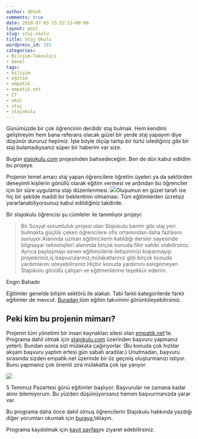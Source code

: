 ```yaml
---
author: dbtek
comments: true
date: 2010-07-03 15:52:11+00:00
layout: post
slug: staj-okulu
title: Staj Okulu
wordpress_id: 181
categories:
- Bilişim-Teknoloji
- Genel
tags:
- bilişim
- eğitim
- empatik
- empatik.net
- IT
- okul
- staj
- stajokulu
---
```


Günümüzde bir çok öğrencinin derdidir staj bulmak. Hem kendimi geliştireyim hem bana referans olacak güzel bir yerde staj yapayım diye düşünür dururuz hepimiz. İşte böyle ölçüp tartıp bir türlü istediğiniz gibi bir staj bulamadıysanız süper bir haberim var size.

Bugün [stajokulu.com](http://stajokulu.com) projesinden bahsedeceğim. Ben de dün kabul edildim bu projeye.

Projenin temel amacı staj yapan öğrencilere öğretim üyeleri ya da sektörden deneyimli kişilerin gönüllü olarak eğitim vermesi ve ardından bu öğrenciler için bir süre uygulama stajı düzenlenmesi. [![](http://www.stajokulu.com/image/logo.jpg)](http://www.stajokulu.com)Oluşumun en güzel tarafı ise hiç bir şekilde maddi bir beklentinin olmaması. Tüm eğitimlerden ücretsiz yararlanabiliyorsunuz kabul edildiğiniz takdirde.

Bir stajokulu öğrencisi şu cümleler ile tanımlıyor projeyi:

> Bir Sosyal sorumluluk projesi olan  Stajokulu benim gibi staj yeri bulmakta güçlük çeken öğrencilere ofis  ortamından daha fazlasını sunuyor.Alanında uzman eğitimcilerin katıldığı  dersler sayesinde bilgisayar teknolojileri alanında birçok konuda fikir  sahibi olabilirsiniz. Ayrıca paylaşmayı seven eğitimcilerle  iletişiminizi koparmayıp projeleriniz,iş başvurularınız,mülakatlarınız  gibi birçok konuda yardımlarını isteyebilirsiniz.Hiçbir konuda yardımını  esirgemeyen Stajokulu gönüllü çalışan ve eğitmenlerine teşekkür ederim.

Engin Bahadır


Eğitimler genelde bilişim sektörü ile alakalı. Tabi farklı kategorilerde farklı eğitimler de mevcut. [Buradan ](http://www.stajokulu.com/program/?p=8268FBB7806141148818038F9F26B54E)tüm eğitim takvimini görüntüleyebilirsiniz.


## Peki kim bu projenin mimarı?

Projenin tüm yönetimi bir insan kaynakları sitesi olan [empatik.net](http://)'te. Programa dahil olmak için [stajokulu.com](http://stajokulu.com/) üzerinden başvuru yapmanız yeterli. Bundan sonra sizi mülakata çağırıyorlar. (Bu konuda çok hızlılar akşam başvuru yaptım ertesi gün sabah aradılar.) Unutmadan, başvuru sırasında sizden empatik.net üzerinde bir öz geçmiş oluşturmanızı istiyor. Bunu yapmanız çok önemli zira mülakatta çok işe yarıyor.

[![](http://www.empatik.net/image/logo.gif)](http://www.empatik.net)

5 Temmuz Pazartesi günü eğitimler başlıyor. Başvurular ne zamana kadar alınır bilemiyorum. Bu yüzden düşünüyorsanız hemen başvurmanızda yarar var.

Bu programa daha önce dahil olmuş öğrencilerin Stajokulu hakkında yazdığı diğer yorumları okumak için [buraya ](http://www.stajokulu.com/StajOkulu2009/yorumyaz.aspx)tıklayın.

Programa kaydolmak için [kayıt sayfası](http://www.stajokulu.com/uyelik/yeni.aspx)nı ziyaret edebilirsiniz.
